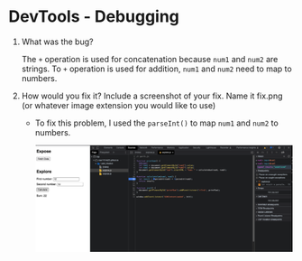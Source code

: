 # DevTools - Debugging

1. What was the bug?
   
   The `+` operation is used for concatenation because `num1` and `num2` are strings. To `+` operation is used for addition, `num1` and `num2` need to map to numbers.

2. How would you fix it? Include a screenshot of your fix. Name it fix.png (or whatever image extension you would like to use)
   
   - To fix this problem, I used the `parseInt()` to map `num1` and `num2` to numbers.
  
        ![](./fix.png)


        



